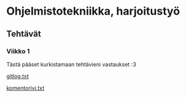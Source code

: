 # Ohjelmistotekniikka, harjoitustyö
## Tehtävät
### Viikko 1
Tästä pääset kurkistamaan tehtävieni vastaukset :3

[gitlog.txt](https://github.com/macabre-cs/ot-harjoitustyo/blob/master/laskarit/viikko1/gitlog.txt)

[komentorivi.txt](https://github.com/macabre-cs/ot-harjoitustyo/blob/master/laskarit/viikko1/komentorivi.txt)
